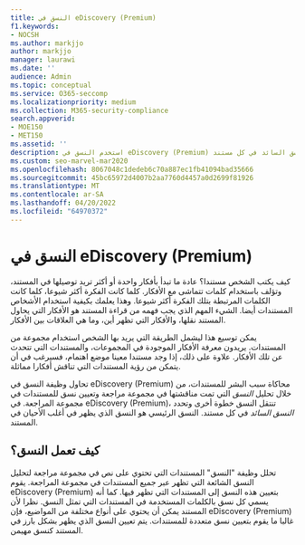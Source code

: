 ```yaml
---
title: النسق في eDiscovery (Premium)
f1.keywords:
- NOCSH
ms.author: markjjo
author: markjjo
manager: laurawi
ms.date: ''
audience: Admin
ms.topic: conceptual
ms.service: O365-seccomp
ms.localizationpriority: medium
ms.collection: M365-security-compliance
search.appverid:
- MOE150
- MET150
ms.assetid: ''
description: استخدم النسق في eDiscovery (Premium) لتنظيم مجموعات المراجعة من خلال العثور على النسق السائد في كل مستند.
ms.custom: seo-marvel-mar2020
ms.openlocfilehash: 8067048c1dedeb6c70a887ec1fb41094bad35666
ms.sourcegitcommit: 45bc65972d4007b2aa7760d4457a0d2699f81926
ms.translationtype: MT
ms.contentlocale: ar-SA
ms.lasthandoff: 04/20/2022
ms.locfileid: "64970372"
---
```

# <a name="themes-in-ediscovery-premium"></a>النسق في eDiscovery (Premium)

كيف يكتب الشخص مستندا؟ عادة ما تبدأ بأفكار واحدة أو أكثر تريد توصيلها في المستند، وتؤلف باستخدام كلمات تتماشى مع الأفكار. كلما كانت الفكرة أكثر شيوعا، كلما كانت الكلمات المرتبطة بتلك الفكرة أكثر شيوعا. وهذا يعلمك بكيفية استخدام الأشخاص المستندات أيضا. الشيء المهم الذي يجب فهمه من قراءة المستند هو الأفكار التي يحاول المستند نقلها، والأفكار التي تظهر أين، وما هي العلاقات بين الأفكار.

يمكن توسيع هذا ليشمل الطريقة التي يريد بها الشخص استخدام مجموعة من المستندات. يريدون معرفة الأفكار الموجودة في المجموعات، والمستندات التي تتحدث عن تلك الأفكار. علاوة على ذلك، إذا وجد مستندا معينا موضع اهتمام، فسيرغب في أن يتمكن من رؤية المستندات التي تناقش أفكارا مماثلة.

تحاول وظيفة النسق في eDiscovery (Premium) محاكاة سبب البشر للمستندات، من خلال تحليل *النسق* التي تمت مناقشتها في مجموعة مراجعة وتعيين نسق للمستندات في مجموعة المراجعة. في eDiscovery (Premium)، تنتقل النسق خطوة أخرى وتحدد *النسق السائد* في كل مستند. النسق الرئيسي هو النسق الذي يظهر في أغلب الأحيان في المستند.

## <a name="how-does-themes-work"></a>كيف تعمل النسق؟

تحلل وظيفة "النسق" المستندات التي تحتوي على نص في مجموعة مراجعة لتحليل النسق الشائعة التي تظهر عبر جميع المستندات في مجموعة المراجعة. يقوم eDiscovery (Premium) بتعيين هذه النسق إلى المستندات التي تظهر فيها. كما أنه يسمي كل نسق بالكلمات المستخدمة في المستندات التي تمثل النسق. نظرا لأن المستند يمكن أن يحتوي على أنواع مختلفة من المواضيع، فإن eDiscovery (Premium) غالبا ما يقوم بتعيين نسق متعددة للمستندات. يتم تعيين النسق الذي يظهر بشكل بارز في المستند كنسق مهيمن.
